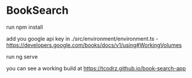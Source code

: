 # BookSearch

run npm install

add you google api key in ./src/environment/environment.ts - https://developers.google.com/books/docs/v1/using#WorkingVolumes  

run ng serve 

you can see a working build at https://tcodrz.github.io/book-search-app
